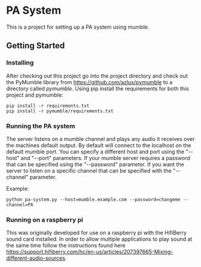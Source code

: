 # PA System
This is a project for setting up a PA system using mumble.

## Getting Started

### Installing

After checking out this project go into the project directory and check out the PyMumble library from https://github.com/azlux/pymumble to a directory called *pymumble*. Using pip install the requirements for both this project and pymumble:
```
pip install -r requirements.txt
pip install -r pymumble/requirements.txt
```

### Running the PA system

The server listens on a mumble channel and plays any audio it receives over the machines default output. By default will connect to the localhost on the default mumble port. You can specify a different host and port using the "--host" and "--port" parameters. If your mumble server requires a password that can be specified using the "--password" parameter. If you want the server to listen on a specific channel that can be specified with the "--channel" parameter.

Example:
```
python pa-system.py --host=mumble.example.com --password=changeme --channel=PA
```

### Running on a raspberry pi

This was originally developed for use on a raspberry pi with the HifiBerry sound card installed. In order to allow multiple applications to play sound at the same time follow the instructions found here https://support.hifiberry.com/hc/en-us/articles/207397665-Mixing-different-audio-sources.
